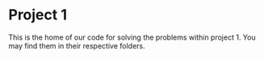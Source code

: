 # Project 1

This is the home of our code for solving the problems within project 1. You may find them in their respective folders.